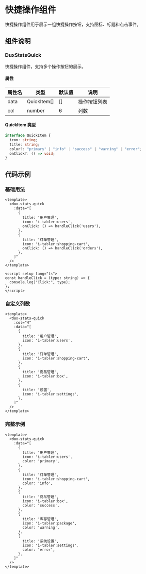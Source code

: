 # 快捷操作组件

快捷操作组件用于展示一组快捷操作按钮，支持图标、标题和点击事件。

## 组件说明

### DuxStatsQuick

快捷操作组件，支持多个操作按钮的展示。

#### 属性

| 属性名 | 类型        | 默认值 | 说明         |
| ------ | ----------- | ------ | ------------ |
| data   | QuickItem[] | []     | 操作按钮列表 |
| col    | number      | 6      | 列数         |

#### QuickItem 类型

```typescript
interface QuickItem {
  icon: string;
  title: string;
  color?: "primary" | "info" | "success" | "warning" | "error";
  onClick?: () => void;
}
```

## 代码示例

### 基础用法

```vue
<template>
  <dux-stats-quick
    :data="[
      {
        title: '用户管理',
        icon: 'i-tabler:users',
        onClick: () => handleClick('users'),
      },
      {
        title: '订单管理',
        icon: 'i-tabler:shopping-cart',
        onClick: () => handleClick('orders'),
      },
    ]"
  />
</template>

<script setup lang="ts">
const handleClick = (type: string) => {
  console.log("Click:", type);
};
</script>
```

### 自定义列数

```vue
<template>
  <dux-stats-quick
    :col="4"
    :data="[
      {
        title: '用户管理',
        icon: 'i-tabler:users',
      },
      {
        title: '订单管理',
        icon: 'i-tabler:shopping-cart',
      },
      {
        title: '商品管理',
        icon: 'i-tabler:box',
      },
      {
        title: '设置',
        icon: 'i-tabler:settings',
      },
    ]"
  />
</template>
```

### 完整示例

```vue
<template>
  <dux-stats-quick
    :data="[
      {
        title: '用户管理',
        icon: 'i-tabler:users',
        color: 'primary',
      },
      {
        title: '订单管理',
        icon: 'i-tabler:shopping-cart',
        color: 'info',
      },
      {
        title: '商品管理',
        icon: 'i-tabler:box',
        color: 'success',
      },
      {
        title: '库存管理',
        icon: 'i-tabler:package',
        color: 'warning',
      },
      {
        title: '系统设置',
        icon: 'i-tabler:settings',
        color: 'error',
      },
    ]"
  />
</template>
```

```

```
